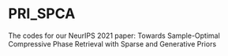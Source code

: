 # PRI_SPCA
The codes for our NeurIPS 2021 paper: Towards Sample-Optimal Compressive Phase Retrieval with Sparse and Generative Priors
